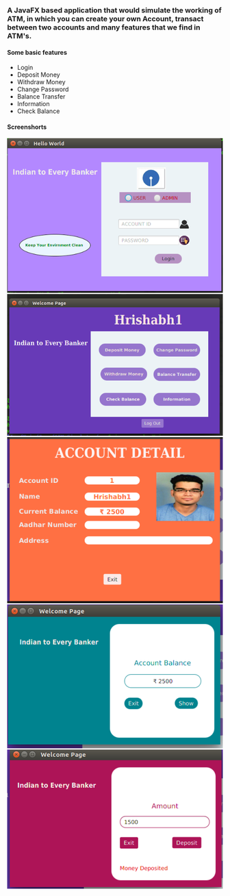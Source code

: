 ### A JavaFX based application that would simulate the working of ATM, in which you can create your own Account, transact between two accounts and many features that we find in ATM's.

#### Some basic features
 - Login
 - Deposit Money
 - Withdraw Money
 - Change Password
 - Balance Transfer
 - Information
 - Check Balance
 
 #### Screenshorts
![1](src/sample/Img/q1.png)
![2](src/sample/Img/q2.png)
![3](src/sample/Img/q3.png)
![4](src/sample/Img/q4.png)
![5](src/sample/Img/q5.png)

 
 


